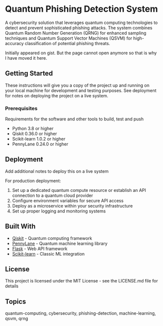 # Quantum Phishing Detection System

A cybersecurity solution that leverages quantum computing technologies to detect and prevent sophisticated phishing attacks. The system combines Quantum Random Number Generation (QRNG) for enhanced sampling techniques and Quantum Support Vector Machines (QSVM) for high-accuracy classification of potential phishing threats.

Initially appeared on gist. But the page cannot open anymore so that is why I have moved it here.

## Getting Started

These instructions will give you a copy of the project up and running on your local machine for development and testing purposes. See deployment for notes on deploying the project on a live system.

### Prerequisites

Requirements for the software and other tools to build, test and push
* Python 3.8 or higher
* Qiskit 0.36.0 or higher
* Scikit-learn 1.0.2 or higher
* PennyLane 0.24.0 or higher

## Deployment

Add additional notes to deploy this on a live system

For production deployment:
1. Set up a dedicated quantum compute resource or establish an API connection to a quantum cloud provider
2. Configure environment variables for secure API access
3. Deploy as a microservice within your security infrastructure
4. Set up proper logging and monitoring systems

## Built With

* [Qiskit](https://qiskit.org/) - Quantum computing framework
* [PennyLane](https://pennylane.ai/) - Quantum machine learning library
* [Flask](https://flask.palletsprojects.com/) - Web API framework
* [Scikit-learn](https://scikit-learn.org/) - Classic ML integration

## License
This project is licensed under the MIT License - see the LICENSE.md file for details



## Topics
quantum-computing, cybersecurity, phishing-detection, machine-learning, qsvm, qrng

